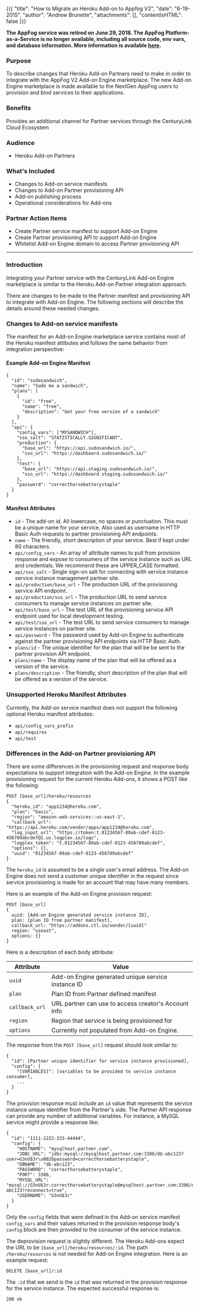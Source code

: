{{{
  "title": "How to Migrate an Heroku Add-on to Appfog V2",
  "date": "6-19-2015",
  "author": "Andrew Brunette",
  "attachments": [],
  "contentIsHTML": false
}}}

<strong>The AppFog service was retired on June 29, 2018. The AppFog Platform-as-a-Service is no longer available, including all source code, env vars, and database information. More information is available [here](../../appfog/appfog-retirement-guide.md).</strong>

### Purpose

To describe changes that Heroku Add-on Partners need to make in order to integrate with the AppFog V2 Add-on Engine marketplace. The new Add-on Engine marketplace is made available to the NextGen AppFog users to provision and bind services to their applications.

### Benefits

Provides an additional channel for Partner services through the CenturyLink Cloud Ecosystem

### Audience

- Heroku Add-on Partners

### What's Included

- Changes to Add-on service manifests
- Changes to Add-on Partner provisioning API
- Add-on publishing process
- Operational considerations for Add-ons

### Partner Action Items

- Create Partner service manifest to support Add-on Engine
- Create Partner provisioning API to support Add-on Engine
- Whitelist Add-on Engine domain to access Partner provisioning API

---

### Introduction

Integrating your Partner service with the CenturyLink Add-on Engine marketplace is similar to the Heroku Add-on Partner integration approach.

There are changes to be made to the Partner manifest and provisioning API to integrate with Add-on Engine. The following sections will describe the details around these needed changes.

### Changes to Add-on service manifests

The manifest for an Add-on Engine marketplace service contains most of the Heroku manifest attibutes and follows the same behavior from integration perspective:


#### Example Add-on Engine Manifest

```
{
  "id": "sudosandwich",
  "name": "Sudo me a sandwich",
  "plans": [
    {
      "id": "free",
      "name": "free",
      "description": "Get your free version of a sandwich"
    }
  ],
  "api": {
    "config_vars": ["MYSANDWICH"],
    "sso_salt": "STATISTICALLY.SIGNIFICANT",
    "production": {
      "base_url": "https://api.sudosandwich.io/",
      "sso_url": "https://dashboard.sudosandwich.io/"
    },
    "test": {
      "base_url": "https://api.staging.sudosandwich.io/",
      "sso_url": "https://dashboard.staging.sudosandwich.io/"
    },
    "password": "correcthorsebatterystaple"
  }
}
```

#### Manifest Attributes

- `id` - The add-on id. All lowercase, no spaces or punctuation. This must be a unique name for your service. Also used as username in HTTP Basic Auth requests to partner provisioning API endpoints.
- `name` - The friendly, short description of your service. Best if kept under 80 characters.
- `api/config_vars` - An array of attribute names to pull from provision response and expose to consumers of the service instance such as URL and credentials. We recommend these are UPPER_CASE formatted.
- `api/sso_salt` - Single sign-on salt for connecting with service instance service instance management partner site.
- `api/production/base_url` - The production URL of the provisioning service API endpoint.
- `api/production/sso_url` - The production URL to send service consumers to manage service instances on partner site.
- `api/test/base_url` - The test URL of the provisioning service API endpoint used for local development testing.
- `api/test/sso_url` - The test URL to send service consumers to manage service instances on partner site.
- `api/password` - The password used by Add-on Engine to authenticate against the partner provisioning API endpoints via HTTP Basic Auth.
- `plans/id` - The unique identifier for the plan that will be be sent to the partner provision API endpoint.
- `plans/name` - The display name of the plan that will be offered as a version of the service.
- `plans/description` - The friendly, short description of the plan that will be offered as a version of the service.

### Unsupported Heroku Manifest Attributes

Currently, the Add-on service manifest does not support the following optional Heroku manifest attributes:

- `api/config_vars_prefix`
- `api/requires`
- `api/test`

### Differences in the Add-on Partner provisioning API

There are some differences in the provisioning request and response body expectations to support integration with the Add-on Engine. In the example provisioning request for the current Heroku Add-ons, it shows a POST like the following:

```
POST [base_url]/heroku/resources
{
  "heroku_id": "app1234@heroku.com",
  "plan": "basic",
  "region": "amazon-web-services::us-east-1",
  "callback_url": "https://api.heroku.com/vendor/apps/app1234@heroku.com",
  "log_input_url": "https://token:t.01234567-89ab-cdef-0123-456789abcdef@1.us.logplex.io/logs",
  "logplex_token": "t.01234567-89ab-cdef-0123-456789abcdef",
  "options": {},
  "uuid": "01234567-89ab-cdef-0123-456789abcdef"
}
```

The `heroku_id` is assumed to be a single user's email address. The Add-on Engine does not send a customer unique identifier in the request since service provisioning is made for an account that may have many members.

Here is an example of the Add-on Engine provision request:

```
POST [base_url]
{
  uuid: [Add-on Engine generated service instance ID],
  plan: [plan ID from partner manifest],
  callback_url: "https://addons.ctl.io/vendor/[uuid]"
  region: "useast",
  options: {}
}
```

Here is a description of each body attribute:

| Attribute      | Value                                                |
| ---------      | -----------------                                    |
| `uuid`         | Add-on Engine generated unique service instance ID   |
| `plan`         | Plan ID from Partner defined manifest                |
| `callback_url` | URL partner can use to access creator's Account info |
| `region`       | Region that service is being provisioned for         |
| `options`      | Currently not populated from Add-on Engine.          |

The response from the `POST [base_url]` request should look similar to:

```
{
  "id": [Partner unique identifier for service instance provisioned],
  "config": {
    "[VARIABLES]": [variables to be provided to service instance consumer],
    ...
  }
}
```

The provision response must include an `id` value that represents the service instance unique identifier from the Partner's side. The Partner API response can provide any number of additional variables. For instance, a MySQL service might provide a response like:

```
{
  "id": "1111-2222-333-44444",
  "config": {
    "HOSTNAME": "mysqlhost.partner.com",
    "JDBC_URL": "jdbc:mysql://mysqlhost.partner.com:3306/db-abc123?user=G3nU$3r\u0026password=correcthorsebatterystaple",
    "DBNAME": "db-abc123",
    "PASSWORD": "correcthorsebatterystaple",
    "PORT": 3306,
    "MYSQL_URL": "mysql://G3nU$3r:correcthorsebatterystaple@mysqlhost.partner.com:3306/db-abc123?reconnect=true",
    "USERNAME": "G3nU$3r"
  }
}
```

Only the `config` fields that were defined in the Add-on service manifest `config_vars`  and their values returned in the provision response body's `config` block are then provided to the consumer of the service instance.

The deprovision request is slightly different. The Heroku Add-ons expect the URL to be `[base_url]/heroku/resources/:id`. The path `/heroku/resources` is not needed for Add-on Engine integration. Here is an example request:

```
DELETE [base_url]/:id
```

The `:id` that we send is the `id` that was returned in the provision response for the service instance. The expected successful response is:

```
200 ok
```
